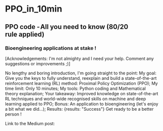 # PPO_in_10min

## PPO code - All you need to know (80/20 rule applied)

### Bioengineering applications at stake !

[Acknowledgements: I'm not almighty and I need your help. Comment any suggestions or improvements ;)]

No lengthy and boring introduction, I'm going straight to the point:
My goal: Give you the keys to fully understand, reexplain and build a state-of-the-art reinforcement learning (RL) method: Proximal Policy Optimization (PPO);
My time limit: Only 10 minutes;
My tools: Python coding and Mathematical theory explanation;
Your takeaway: Improved knowledge on state-of-the-art RL techniques and world-wide recognised skills on machine and deep learning applied to PPO;
Bonus: An application to bioengineering (let's enjoy a bit what we did…);
Results:
{results: "Success"}
Get ready to be a better person !

Link to the Medium post:
